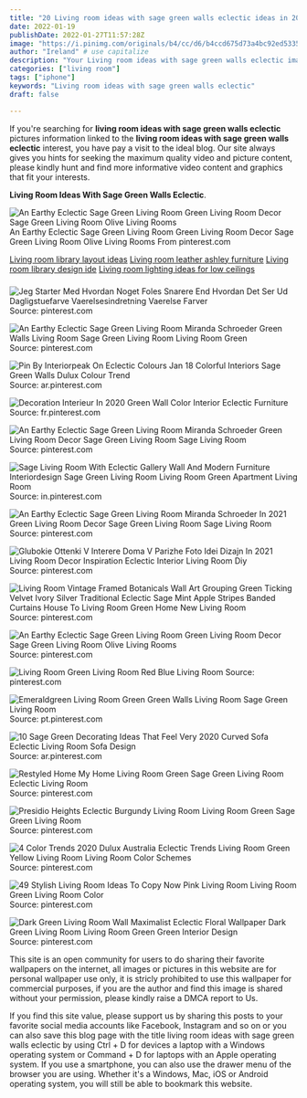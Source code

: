 ```yaml
---
title: "20 Living room ideas with sage green walls eclectic ideas in 2022 "
date: 2022-01-19
publishDate: 2022-01-27T11:57:28Z
image: "https://i.pinimg.com/originals/b4/cc/d6/b4ccd675d73a4bc92ed5335643449bbf.jpg"
author: "Ireland" # use capitalize
description: "Your Living room ideas with sage green walls eclectic images are available in this site. Living room ideas with sage green walls eclectic are a topic that is being searched for and liked by netizens now. You can Find and Download the Living room ideas with sage green walls eclectic files here. Find and Download all free images."
categories: ["living room"]
tags: ["iphone"]
keywords: "Living room ideas with sage green walls eclectic"
draft: false

---
```


If you're searching for **living room ideas with sage green walls eclectic** pictures information linked to the **living room ideas with sage green walls eclectic** interest, you have pay a visit to the ideal  blog.  Our site always  gives you  hints  for seeking  the maximum  quality video and picture  content, please kindly hunt and find more informative video content and graphics  that fit your interests.

**Living Room Ideas With Sage Green Walls Eclectic**. 

![An Earthy Eclectic Sage Green Living Room Green Living Room Decor Sage Green Living Room Olive Living Rooms](https://i.pinimg.com/736x/12/a9/b4/12a9b4de26da8662d0feeeca78427b26.jpg "An Earthy Eclectic Sage Green Living Room Green Living Room Decor Sage Green Living Room Olive Living Rooms")
An Earthy Eclectic Sage Green Living Room Green Living Room Decor Sage Green Living Room Olive Living Rooms From pinterest.com

[Living room library layout ideas](/living-room-library-layout-ideas/)
[Living room leather ashley furniture](/living-room-leather-ashley-furniture/)
[Living room library design ide](/living-room-library-design-ide/)
[Living room lighting ideas for low ceilings](/living-room-lighting-ideas-for-low-ceilings/)



### 

 


![Jeg Starter Med Hvordan Noget Foles Snarere End Hvordan Det Ser Ud Dagligstuefarve Vaerelsesindretning Vaerelse Farver](https://i.pinimg.com/736x/d3/e0/1e/d3e01e3065e8582c2bb5092bb1716812.jpg "Jeg Starter Med Hvordan Noget Foles Snarere End Hvordan Det Ser Ud Dagligstuefarve Vaerelsesindretning Vaerelse Farver")
Source: pinterest.com

 

![An Earthy Eclectic Sage Green Living Room Miranda Schroeder Green Walls Living Room Sage Green Living Room Living Room Green](https://i.pinimg.com/originals/e7/33/ac/e733acf993a611256c516b1f846140f7.jpg "An Earthy Eclectic Sage Green Living Room Miranda Schroeder Green Walls Living Room Sage Green Living Room Living Room Green")
Source: pinterest.com

 

![Pin By Interiorpeak On Eclectic Colours Jan 18 Colorful Interiors Sage Green Walls Dulux Colour Trend](https://i.pinimg.com/736x/62/1d/78/621d789a08df44816730c6ec1f5cbe48.jpg "Pin By Interiorpeak On Eclectic Colours Jan 18 Colorful Interiors Sage Green Walls Dulux Colour Trend")
Source: ar.pinterest.com

 

![Decoration Interieur In 2020 Green Wall Color Interior Eclectic Furniture](https://i.pinimg.com/originals/c0/0f/1c/c00f1c90c948f54d2e4944ffcace27ad.jpg "Decoration Interieur In 2020 Green Wall Color Interior Eclectic Furniture")
Source: fr.pinterest.com

 

![An Earthy Eclectic Sage Green Living Room Miranda Schroeder Green Living Room Decor Sage Green Living Room Sage Living Room](https://i.pinimg.com/originals/e3/c0/42/e3c04272abac1b848eacbacbc4d35b8c.png "An Earthy Eclectic Sage Green Living Room Miranda Schroeder Green Living Room Decor Sage Green Living Room Sage Living Room")
Source: pinterest.com

 

![Sage Living Room With Eclectic Gallery Wall And Modern Furniture Interiordesign Sage Green Living Room Living Room Green Apartment Living Room](https://i.pinimg.com/564x/12/cc/5e/12cc5e28f96429bb5e473a5bd6de05ba.jpg "Sage Living Room With Eclectic Gallery Wall And Modern Furniture Interiordesign Sage Green Living Room Living Room Green Apartment Living Room")
Source: in.pinterest.com

 

![An Earthy Eclectic Sage Green Living Room Miranda Schroeder In 2021 Green Living Room Decor Sage Green Living Room Sage Living Room](https://i.pinimg.com/originals/79/1f/92/791f920b7232bdbe79a3aa3a25dd9cc9.jpg "An Earthy Eclectic Sage Green Living Room Miranda Schroeder In 2021 Green Living Room Decor Sage Green Living Room Sage Living Room")
Source: pinterest.com

 

![Glubokie Ottenki V Interere Doma V Parizhe Foto Idei Dizajn In 2021 Living Room Decor Inspiration Eclectic Interior Living Room Diy](https://i.pinimg.com/736x/56/ff/17/56ff178d03dc9ded886033fb08f6255e.jpg "Glubokie Ottenki V Interere Doma V Parizhe Foto Idei Dizajn In 2021 Living Room Decor Inspiration Eclectic Interior Living Room Diy")
Source: pinterest.com

 

![Living Room Vintage Framed Botanicals Wall Art Grouping Green Ticking Velvet Ivory Silver Traditional Eclectic Sage Mint Apple Stripes Banded Curtains House To Living Room Green Home New Living Room](https://i.pinimg.com/originals/ec/12/02/ec120296cc2196fea0c7e88c0e701b43.jpg "Living Room Vintage Framed Botanicals Wall Art Grouping Green Ticking Velvet Ivory Silver Traditional Eclectic Sage Mint Apple Stripes Banded Curtains House To Living Room Green Home New Living Room")
Source: pinterest.com

 

![An Earthy Eclectic Sage Green Living Room Green Living Room Decor Sage Green Living Room Olive Living Rooms](https://i.pinimg.com/736x/12/a9/b4/12a9b4de26da8662d0feeeca78427b26.jpg "An Earthy Eclectic Sage Green Living Room Green Living Room Decor Sage Green Living Room Olive Living Rooms")
Source: pinterest.com

 

![Living Room Green Living Room Red Blue Living Room](https://i.pinimg.com/originals/3e/0f/f3/3e0ff32d3cdf061cd56f5dfce6926256.jpg "Living Room Green Living Room Red Blue Living Room")
Source: pinterest.com

 

![Emeraldgreen Living Room Green Green Walls Living Room Sage Green Living Room](https://i.pinimg.com/originals/1f/d6/0d/1fd60d7c39b3ee812d23d30fe54d75f2.jpg "Emeraldgreen Living Room Green Green Walls Living Room Sage Green Living Room")
Source: pt.pinterest.com

 

![10 Sage Green Decorating Ideas That Feel Very 2020 Curved Sofa Eclectic Living Room Sofa Design](https://i.pinimg.com/originals/7a/10/6f/7a106f533d3d35a8cad4c21a8de8ed4b.jpg "10 Sage Green Decorating Ideas That Feel Very 2020 Curved Sofa Eclectic Living Room Sofa Design")
Source: ar.pinterest.com

 

![Restyled Home My Home Living Room Green Sage Green Living Room Eclectic Living Room](https://i.pinimg.com/originals/6f/4f/e6/6f4fe6a6bd6b66098c8d184f94bd7068.jpg "Restyled Home My Home Living Room Green Sage Green Living Room Eclectic Living Room")
Source: pinterest.com

 

![Presidio Heights Eclectic Burgundy Living Room Living Room Green Sage Green Living Room](https://i.pinimg.com/originals/e6/e4/d6/e6e4d6a6aba474b8695cf3dc6f0ebc7a.jpg "Presidio Heights Eclectic Burgundy Living Room Living Room Green Sage Green Living Room")
Source: pinterest.com

 

![4 Color Trends 2020 Dulux Australia Eclectic Trends Living Room Green Yellow Living Room Living Room Color Schemes](https://i.pinimg.com/originals/19/54/1e/19541e537f18c2b716438cf7dd2a6066.png "4 Color Trends 2020 Dulux Australia Eclectic Trends Living Room Green Yellow Living Room Living Room Color Schemes")
Source: pinterest.com

 

![49 Stylish Living Room Ideas To Copy Now Pink Living Room Living Room Green Living Room Color](https://i.pinimg.com/736x/87/d1/c8/87d1c8ec13ac263d077d9ccc3750dd4f--pink-living-rooms-sage-living-room.jpg "49 Stylish Living Room Ideas To Copy Now Pink Living Room Living Room Green Living Room Color")
Source: pinterest.com

 

![Dark Green Living Room Wall Maximalist Eclectic Floral Wallpaper Dark Green Living Room Living Room Green Green Interior Design](https://i.pinimg.com/originals/b4/cc/d6/b4ccd675d73a4bc92ed5335643449bbf.jpg "Dark Green Living Room Wall Maximalist Eclectic Floral Wallpaper Dark Green Living Room Living Room Green Green Interior Design")
Source: pinterest.com

 

This site is an open community for users to do sharing their favorite wallpapers on the internet, all images or pictures in this website are for personal wallpaper use only, it is stricly prohibited to use this wallpaper for commercial purposes, if you are the author and find this image is shared without your permission, please kindly raise a DMCA report to Us.

If you find this site value, please support us by sharing this posts to your favorite social media accounts like Facebook, Instagram and so on or you can also save this blog page with the title living room ideas with sage green walls eclectic by using Ctrl + D for devices a laptop with a Windows operating system or Command + D for laptops with an Apple operating system. If you use a smartphone, you can also use the drawer menu of the browser you are using. Whether it's a Windows, Mac, iOS or Android operating system, you will still be able to bookmark this website.
